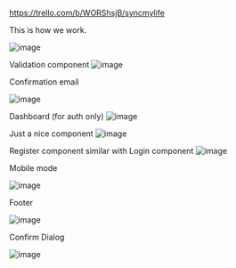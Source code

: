 https://trello.com/b/WORShsjB/syncmylife

This is how we work.

![image](https://github.com/florentrot/full-stack-app/assets/99581506/de1aa6ed-9687-4a9b-87a6-6127051b3b9e)


Validation component
![image](https://github.com/florentrot/full-stack-app/assets/99581506/7e6682c8-db8b-4521-8917-9a38da6924bd)

Confirmation email

![image](https://github.com/florentrot/full-stack-app/assets/99581506/252ae605-8fd8-4469-8102-0f9ee790c54c)


Dashboard (for auth only)
![image](https://github.com/florentrot/full-stack-app/assets/99581506/4fb75b92-b217-4d33-afae-9204d8503326)

Just a nice component
![image](https://github.com/florentrot/full-stack-app/assets/99581506/898aef32-dc04-46af-92ed-5b60c1e6751c)



Register component similar with Login component
![image](https://github.com/florentrot/full-stack-app/assets/99581506/af3aa1d8-b604-46d1-a650-de7e8ccde819)


Mobile mode

![image](https://github.com/florentrot/full-stack-app/assets/99581506/8e130525-091c-46ef-9aea-23ae1d3779f5)

Footer

![image](https://github.com/florentrot/full-stack-app/assets/99581506/82c1ce65-b4a4-4f04-beed-81e1544f2639)

Confirm Dialog

![image](https://github.com/florentrot/full-stack-app/assets/99581506/1de5e1d8-01b7-4c6a-97e9-4900bec8a40a)




